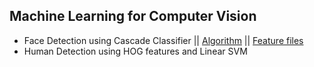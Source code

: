 ## Machine Learning for Computer Vision

- Face Detection using Cascade Classifier || [Algorithm](https://thuraaung-ai.medium.com/viola-jones-algorithm-and-haar-cascade-classifier-42981a839f10) || [Feature files](https://github.com/opencv/opencv/tree/master/data/haarcascades)
- Human Detection using HOG features and Linear SVM
